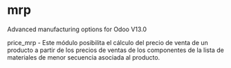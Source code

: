 # mrp
Advanced manufacturing options for Odoo V13.0

price_mrp - Este módulo posibilita el cálculo del precio de venta de un producto a partir de los precios de ventas de los componentes de la lista de materiales de menor secuencia asociada al producto.
